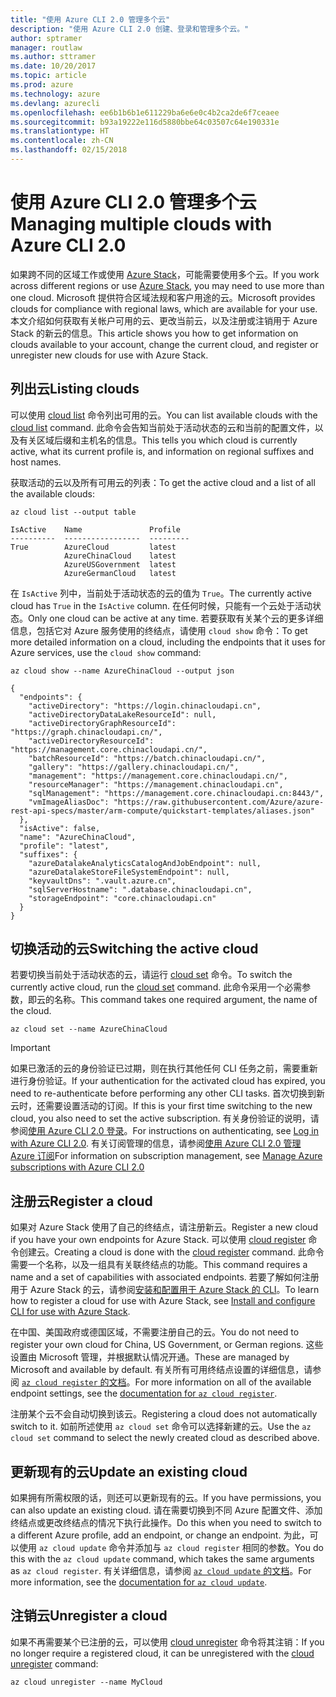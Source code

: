 ```yaml
---
title: "使用 Azure CLI 2.0 管理多个云"
description: "使用 Azure CLI 2.0 创建、登录和管理多个云。"
author: sptramer
manager: routlaw
ms.author: sttramer
ms.date: 10/20/2017
ms.topic: article
ms.prod: azure
ms.technology: azure
ms.devlang: azurecli
ms.openlocfilehash: ee6b1b6b1e611229ba6e6e0c4b2ca2de6f7ceaee
ms.sourcegitcommit: b93a19222e116d5880bbe64c03507c64e190331e
ms.translationtype: HT
ms.contentlocale: zh-CN
ms.lasthandoff: 02/15/2018
---
```

# <a name="managing-multiple-clouds-with-azure-cli-20"></a><span data-ttu-id="8122e-103">使用 Azure CLI 2.0 管理多个云</span><span class="sxs-lookup"><span data-stu-id="8122e-103">Managing multiple clouds with Azure CLI 2.0</span></span>

<span data-ttu-id="8122e-104">如果跨不同的区域工作或使用 [Azure Stack](https://docs.microsoft.com/azure/azure-stack/user/)，可能需要使用多个云。</span><span class="sxs-lookup"><span data-stu-id="8122e-104">If you work across different regions or use [Azure Stack](https://docs.microsoft.com/azure/azure-stack/user/), you may need to use more than one cloud.</span></span> <span data-ttu-id="8122e-105">Microsoft 提供符合区域法规和客户用途的云。</span><span class="sxs-lookup"><span data-stu-id="8122e-105">Microsoft provides clouds for compliance with regional laws, which are available for your use.</span></span> <span data-ttu-id="8122e-106">本文介绍如何获取有关帐户可用的云、更改当前云，以及注册或注销用于 Azure Stack 的新云的信息。</span><span class="sxs-lookup"><span data-stu-id="8122e-106">This article shows you how to get information on clouds available to your account, change the current cloud, and register or unregister new clouds for use with Azure Stack.</span></span>

## <a name="listing-clouds"></a><span data-ttu-id="8122e-107">列出云</span><span class="sxs-lookup"><span data-stu-id="8122e-107">Listing clouds</span></span>

<span data-ttu-id="8122e-108">可以使用 [cloud list](/cli/azure/cloud#list) 命令列出可用的云。</span><span class="sxs-lookup"><span data-stu-id="8122e-108">You can list available clouds with the [cloud list](/cli/azure/cloud#list) command.</span></span> <span data-ttu-id="8122e-109">此命令会告知当前处于活动状态的云和当前的配置文件，以及有关区域后缀和主机名的信息。</span><span class="sxs-lookup"><span data-stu-id="8122e-109">This tells you which cloud is currently active, what its current profile is, and information on regional suffixes and host names.</span></span>

<span data-ttu-id="8122e-110">获取活动的云以及所有可用云的列表：</span><span class="sxs-lookup"><span data-stu-id="8122e-110">To get the active cloud and a list of all the available clouds:</span></span>

```azurecli
az cloud list --output table
```

```output
IsActive    Name               Profile
----------  -----------------  ---------
True        AzureCloud         latest
            AzureChinaCloud    latest
            AzureUSGovernment  latest
            AzureGermanCloud   latest
```

<span data-ttu-id="8122e-111">在 `IsActive` 列中，当前处于活动状态的云的值为 `True`。</span><span class="sxs-lookup"><span data-stu-id="8122e-111">The currently active cloud has `True` in the `IsActive` column.</span></span> <span data-ttu-id="8122e-112">在任何时候，只能有一个云处于活动状态。</span><span class="sxs-lookup"><span data-stu-id="8122e-112">Only one cloud can be active at any time.</span></span> <span data-ttu-id="8122e-113">若要获取有关某个云的更多详细信息，包括它对 Azure 服务使用的终结点，请使用 `cloud show` 命令：</span><span class="sxs-lookup"><span data-stu-id="8122e-113">To get more detailed information on a cloud, including the endpoints that it uses for Azure services, use the `cloud show` command:</span></span>

```azurecli
az cloud show --name AzureChinaCloud --output json
```

```output
{
  "endpoints": {
    "activeDirectory": "https://login.chinacloudapi.cn",
    "activeDirectoryDataLakeResourceId": null,
    "activeDirectoryGraphResourceId": "https://graph.chinacloudapi.cn/",
    "activeDirectoryResourceId": "https://management.core.chinacloudapi.cn/",
    "batchResourceId": "https://batch.chinacloudapi.cn/",
    "gallery": "https://gallery.chinacloudapi.cn/",
    "management": "https://management.core.chinacloudapi.cn/",
    "resourceManager": "https://management.chinacloudapi.cn",
    "sqlManagement": "https://management.core.chinacloudapi.cn:8443/",
    "vmImageAliasDoc": "https://raw.githubusercontent.com/Azure/azure-rest-api-specs/master/arm-compute/quickstart-templates/aliases.json"
  },
  "isActive": false,
  "name": "AzureChinaCloud",
  "profile": "latest",
  "suffixes": {
    "azureDatalakeAnalyticsCatalogAndJobEndpoint": null,
    "azureDatalakeStoreFileSystemEndpoint": null,
    "keyvaultDns": ".vault.azure.cn",
    "sqlServerHostname": ".database.chinacloudapi.cn",
    "storageEndpoint": "core.chinacloudapi.cn"
  }
}
```

## <a name="switching-the-active-cloud"></a><span data-ttu-id="8122e-114">切换活动的云</span><span class="sxs-lookup"><span data-stu-id="8122e-114">Switching the active cloud</span></span>

<span data-ttu-id="8122e-115">若要切换当前处于活动状态的云，请运行 [cloud set](/cli/azure/cloud#set) 命令。</span><span class="sxs-lookup"><span data-stu-id="8122e-115">To switch the currently active cloud, run the [cloud set](/cli/azure/cloud#set) command.</span></span> <span data-ttu-id="8122e-116">此命令采用一个必需参数，即云的名称。</span><span class="sxs-lookup"><span data-stu-id="8122e-116">This command takes one required argument, the name of the cloud.</span></span>

```azurecli
az cloud set --name AzureChinaCloud
```

> [!IMPORTANT]
> <span data-ttu-id="8122e-117">如果已激活的云的身份验证已过期，则在执行其他任何 CLI 任务之前，需要重新进行身份验证。</span><span class="sxs-lookup"><span data-stu-id="8122e-117">If your authentication for the activated cloud has expired, you need to re-authenticate before performing any other CLI tasks.</span></span> <span data-ttu-id="8122e-118">首次切换到新云时，还需要设置活动的订阅。</span><span class="sxs-lookup"><span data-stu-id="8122e-118">If this is your first time switching to the new cloud, you also need to set the active subscription.</span></span>
> <span data-ttu-id="8122e-119">有关身份验证的说明，请参阅[使用 Azure CLI 2.0 登录](authenticate-azure-cli.md)。</span><span class="sxs-lookup"><span data-stu-id="8122e-119">For instructions on authenticating, see [Log in with Azure CLI 2.0](authenticate-azure-cli.md).</span></span> <span data-ttu-id="8122e-120">有关订阅管理的信息，请参阅[使用 Azure CLI 2.0 管理 Azure 订阅](manage-azure-subscriptions-azure-cli.md)</span><span class="sxs-lookup"><span data-stu-id="8122e-120">For information on subscription management, see [Manage Azure subscriptions with Azure CLI 2.0](manage-azure-subscriptions-azure-cli.md)</span></span>

## <a name="register-a-cloud"></a><span data-ttu-id="8122e-121">注册云</span><span class="sxs-lookup"><span data-stu-id="8122e-121">Register a cloud</span></span>

<span data-ttu-id="8122e-122">如果对 Azure Stack 使用了自己的终结点，请注册新云。</span><span class="sxs-lookup"><span data-stu-id="8122e-122">Register a new cloud if you have your own endpoints for Azure Stack.</span></span> <span data-ttu-id="8122e-123">可以使用 [cloud register](/cli/azure/cloud#register) 命令创建云。</span><span class="sxs-lookup"><span data-stu-id="8122e-123">Creating a cloud is done with the [cloud register](/cli/azure/cloud#register) command.</span></span> <span data-ttu-id="8122e-124">此命令需要一个名称，以及一组具有关联终结点的功能。</span><span class="sxs-lookup"><span data-stu-id="8122e-124">This command requires a name and a set of capabilities with associated endpoints.</span></span> <span data-ttu-id="8122e-125">若要了解如何注册用于 Azure Stack 的云，请参阅[安装和配置用于 Azure Stack 的 CLI](/azure/azure-stack/user/azure-stack-connect-cli#connect-to-azure-stack)。</span><span class="sxs-lookup"><span data-stu-id="8122e-125">To learn how to register a cloud for use with Azure Stack, see [Install and configure CLI for use with Azure Stack](/azure/azure-stack/user/azure-stack-connect-cli#connect-to-azure-stack).</span></span>

<span data-ttu-id="8122e-126">在中国、美国政府或德国区域，不需要注册自己的云。</span><span class="sxs-lookup"><span data-stu-id="8122e-126">You do not need to register your own cloud for China, US Government, or German regions.</span></span> <span data-ttu-id="8122e-127">这些设置由 Microsoft 管理，并根据默认情况开通。</span><span class="sxs-lookup"><span data-stu-id="8122e-127">These are managed by Microsoft and available by default.</span></span>  <span data-ttu-id="8122e-128">有关所有可用终结点设置的详细信息，请参阅 [`az cloud register` 的文档](/cli/azure/cloud?view=azure-cli-latest#az_cloud_register)。</span><span class="sxs-lookup"><span data-stu-id="8122e-128">For more information on all of the available endpoint settings, see the [documentation for `az cloud register`](/cli/azure/cloud?view=azure-cli-latest#az_cloud_register).</span></span>

<span data-ttu-id="8122e-129">注册某个云不会自动切换到该云。</span><span class="sxs-lookup"><span data-stu-id="8122e-129">Registering a cloud does not automatically switch to it.</span></span> <span data-ttu-id="8122e-130">如前所述使用 `az cloud set` 命令可以选择新建的云。</span><span class="sxs-lookup"><span data-stu-id="8122e-130">Use the `az cloud set` command to select the newly created cloud as described above.</span></span>

## <a name="update-an-existing-cloud"></a><span data-ttu-id="8122e-131">更新现有的云</span><span class="sxs-lookup"><span data-stu-id="8122e-131">Update an existing cloud</span></span>

<span data-ttu-id="8122e-132">如果拥有所需权限的话，则还可以更新现有的云。</span><span class="sxs-lookup"><span data-stu-id="8122e-132">If you have permissions, you can also update an existing cloud.</span></span> <span data-ttu-id="8122e-133">请在需要切换到不同 Azure 配置文件、添加终结点或更改终结点的情况下执行此操作。</span><span class="sxs-lookup"><span data-stu-id="8122e-133">Do this when you need to switch to a different Azure profile, add an endpoint, or change an endpoint.</span></span>
<span data-ttu-id="8122e-134">为此，可以使用 `az cloud update` 命令并添加与 `az cloud register` 相同的参数。</span><span class="sxs-lookup"><span data-stu-id="8122e-134">You do this with the `az cloud update` command, which takes the same arguments as `az cloud register`.</span></span> <span data-ttu-id="8122e-135">有关详细信息，请参阅 [`az cloud update` 的文档](/cli/azure/cloud?view=azure-cli-latest#az_cloud_update)。</span><span class="sxs-lookup"><span data-stu-id="8122e-135">For more information, see the [documentation for `az cloud update`](/cli/azure/cloud?view=azure-cli-latest#az_cloud_update).</span></span>

## <a name="unregister-a-cloud"></a><span data-ttu-id="8122e-136">注销云</span><span class="sxs-lookup"><span data-stu-id="8122e-136">Unregister a cloud</span></span>

<span data-ttu-id="8122e-137">如果不再需要某个已注册的云，可以使用 [cloud unregister](/cli/azure/cloud#unregister) 命令将其注销：</span><span class="sxs-lookup"><span data-stu-id="8122e-137">If you no longer require a registered cloud, it can be unregistered with the [cloud unregister](/cli/azure/cloud#unregister) command:</span></span>

```azurecli
az cloud unregister --name MyCloud
```
